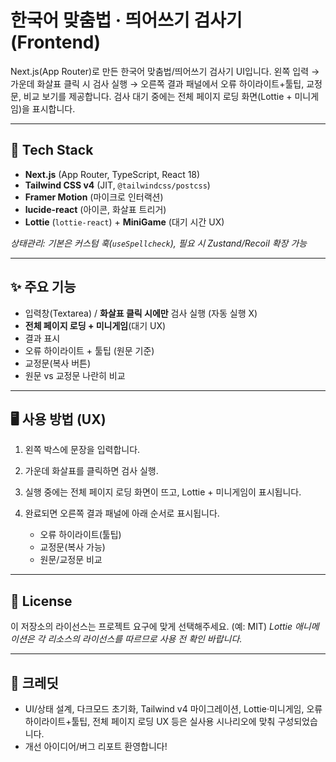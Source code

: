 # 한국어 맞춤법 · 띄어쓰기 검사기 (Frontend)

Next.js(App Router)로 만든 한국어 맞춤법/띄어쓰기 검사기 UI입니다.
왼쪽 입력 → 가운데 화살표 클릭 시 검사 실행 → 오른쪽 결과 패널에서 오류 하이라이트+툴팁, 교정문, 비교 보기를 제공합니다.
검사 대기 중에는 전체 페이지 로딩 화면(Lottie + 미니게임)을 표시합니다.

---

## 🚀 Tech Stack

* **Next.js** (App Router, TypeScript, React 18)
* **Tailwind CSS v4** (JIT, `@tailwindcss/postcss`)
* **Framer Motion** (마이크로 인터랙션)
* **lucide-react** (아이콘, 화살표 트리거)
* **Lottie** (`lottie-react`) + **MiniGame** (대기 시간 UX)

*상태관리: 기본은 커스텀 훅(`useSpellcheck`), 필요 시 Zustand/Recoil 확장 가능*

---

## ✨ 주요 기능

* 입력창(Textarea) / **화살표 클릭 시에만** 검사 실행 (자동 실행 X)
* **전체 페이지 로딩 + 미니게임**(대기 UX)
* 결과 표시
* 오류 하이라이트 + 툴팁 (원문 기준)
* 교정문(복사 버튼)
* 원문 vs 교정문 나란히 비교

---

## 🖥 사용 방법 (UX)

1. 왼쪽 박스에 문장을 입력합니다.
2. 가운데 화살표를 클릭하면 검사 실행.
3. 실행 중에는 전체 페이지 로딩 화면이 뜨고, Lottie + 미니게임이 표시됩니다.
4. 완료되면 오른쪽 결과 패널에 아래 순서로 표시됩니다.

   * 오류 하이라이트(툴팁)
   * 교정문(복사 가능)
   * 원문/교정문 비교

---

## 📜 License

이 저장소의 라이선스는 프로젝트 요구에 맞게 선택해주세요. (예: MIT)
*Lottie 애니메이션은 각 리소스의 라이선스를 따르므로 사용 전 확인 바랍니다.*

---

## 🙌 크레딧

* UI/상태 설계, 다크모드 초기화, Tailwind v4 마이그레이션, Lottie·미니게임, 오류 하이라이트+툴팁, 전체 페이지 로딩 UX 등은 실사용 시나리오에 맞춰 구성되었습니다.
* 개선 아이디어/버그 리포트 환영합니다!
